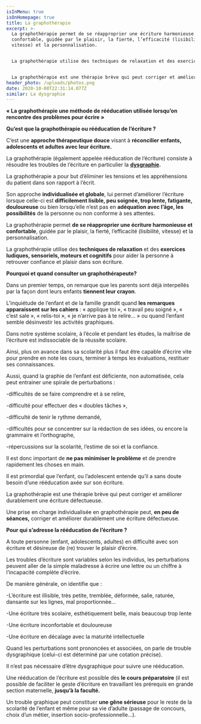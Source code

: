 ```yaml
---
isInMenu: true
isOnHomepage: true
title: La graphothérapie
excerpt: >-
  La graphothérapie permet de se réapproprier une écriture harmonieuse et
  confortable, guidée par le plaisir, la fierté, l’efficacité (lisibilité,
  vitesse) et la personnalisation.


  La graphothérapie utilise des techniques de relaxation et des exercices ludiques, sensoriels, moteurs et qu’il a sans doute besoin d’une rééducation axée sur son écriture. Souvent, les enseignants sont très attentifs pour aider l’enfant à atténuer ce trouble et encourager une scolarité sereine.


  La graphothérapie est une thérapie brève qui peut corriger et améliorer durablement une écriture défectueuse.
header_photo: /uploads/photos.png
date: 2020-10-08T22:31:14.077Z
similar: La dysgraphie
---
```

**« La graphothérapie une méthode de rééducation utilisée lorsqu’on rencontre des problèmes pour écrire »**



**Qu’est que la graphothérapie ou rééducation de l’écriture ?**

C’est une **approche thérapeutique douce** visant à **réconcilier enfants, adolescents et adultes avec leur écriture.**

La graphothérapie (également appelée rééducation de l’écriture) consiste à résoudre les troubles de l’écriture en particulier la **[dysgraphie](/pages/la-dysgraphie).**

La graphothérapie a pour but d’éliminer les tensions et les appréhensions du patient dans son rapport à l’écrit.

Son approche **individualisée et globale**, lui permet d’améliorer l’écriture lorsque celle-ci est **difficilement lisible, peu soignée, trop lente, fatigante, douloureuse** ou bien lorsqu’elle n’est pas en **adéquation avec l’âge, les possibilités** de la personne ou non conforme à ses attentes.

La graphothérapie permet **de se réapproprier une écriture harmonieuse et confortable**, guidée par le plaisir, la fierté, l’efficacité (lisibilité, vitesse) et la personnalisation.

La graphothérapie utilise des **techniques de relaxation** et des **exercices ludiques, sensoriels, moteurs et cognitifs** pour aider la personne à retrouver confiance et plaisir dans son écriture.



**Pourquoi et quand consulter un graphothérapeute?**

Dans un premier temps, on remarque que les parents sont déjà interpellés par la façon dont leurs enfants **tiennent leur crayon**.

L’inquiétude de l’enfant et de la famille grandit quand **les remarques apparaissent sur les cahiers** : « applique toi », « travail peu soigné », « c’est sale », « relis-toi », « je n’arrive pas à te relire… » ou quand l’enfant semble désinvestir les activités graphiques.

Dans notre système scolaire, à l’école et pendant les études, la maîtrise de l’écriture est indissociable de la réussite scolaire.

Ainsi, plus on avance dans sa scolarité plus il faut être capable d’écrire vite pour prendre en note les cours, terminer à temps les évaluations, restituer ses connaissances.

Aussi, quand la graphie de l’enfant est déficiente, non automatisée, cela peut entrainer une spirale de perturbations : 

\-difficultés de se faire comprendre et à se relire,

\-difficulté pour effectuer des « doubles tâches »,

\-difficulté de tenir le rythme demandé,

\-difficultés pour se concentrer sur la rédaction de ses idées, ou encore la grammaire et l’orthographe,

\-répercussions sur la scolarité, l’estime de soi et la confiance.

Il est donc important de **ne pas minimiser le problème** et de prendre rapidement les choses en main.

Il est primordial que l’enfant, ou l’adolescent entende qu’il a sans doute besoin d’une rééducation axée sur son écriture.

La graphothérapie est une thérapie brève qui peut corriger et améliorer durablement une écriture défectueuse.

Une prise en charge individualisée en graphothérapie peut, **en peu de séances,** corriger et améliorer durablement une écriture défectueuse.



**Pour qui s’adresse la rééducation de l’écriture ?**

A toute personne (enfant, adolescents, adultes) en difficulté avec son écriture et désireuse de (re) trouver le plaisir d’écrire. 

Les troubles d’écriture sont variables selon les individus, les perturbations peuvent aller de la simple maladresse à écrire une lettre ou un chiffre à l’incapacité complète d’écrire. 

De manière générale, on identifie que :

\-L’écriture est illisible, très petite, tremblée, déformée, salie, raturée, dansante sur les lignes, mal proportionnée...

\-Une écriture très scolaire, esthétiquement belle, mais beaucoup trop lente

\-Une écriture inconfortable et douloureuse

\-Une écriture en décalage avec la maturité intellectuelle

Quand les perturbations sont prononcées et associées, on parle de trouble dysgraphique (celui-ci est déterminé par une cotation précise).

Il n’est pas nécessaire d’être dysgraphique pour suivre une rééducation.

Une rééducation de l’écriture est possible dès **le cours préparatoire** (il est possible de faciliter le geste d’écriture en travaillant les prérequis en grande section maternelle, **jusqu’à la faculté.**

Un trouble graphique peut constituer **une gêne sérieuse** pour le reste de la scolarité de l’enfant et même pour sa vie d’adulte (passage de concours, choix d’un métier, insertion socio-professionnelle…).